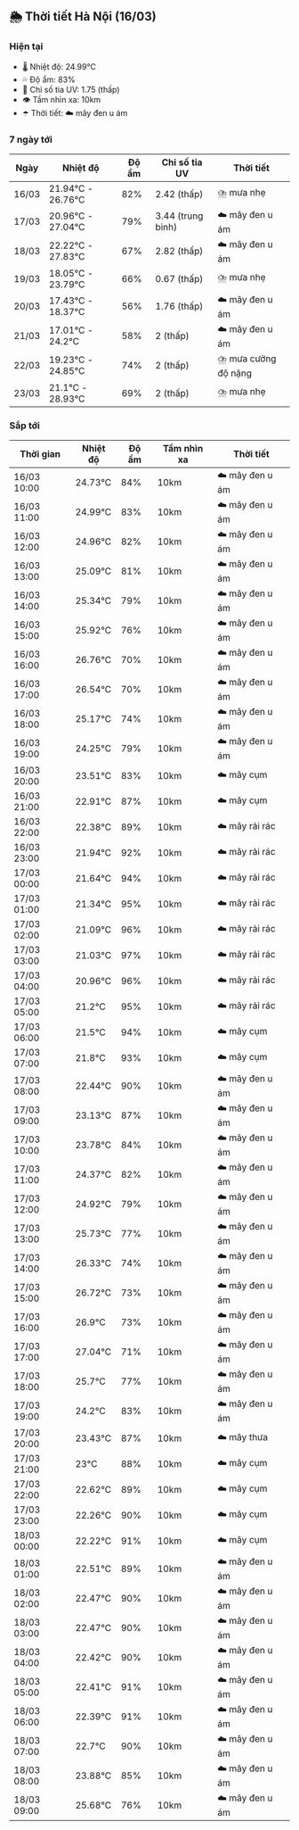 ## 🌦️ Thời tiết Hà Nội (16/03)

### Hiện tại

- 🌡️ Nhiệt độ: 24.99℃
- 💦 Độ ẩm: 83%
- 🌟 Chỉ số tia UV: 1.75 (thấp)
- 👁️ Tầm nhìn xa: 10km
- ☂️ Thời tiết: ☁️ mây đen u ám

### 7 ngày tới

| Ngày | Nhiệt độ | Độ ẩm | Chỉ số tia UV | Thời tiết |
| --- | --- | --- | --- | --- |
| 16/03 | 21.94℃ - 26.76℃ | 82% | 2.42 (thấp) | ⛈️ mưa nhẹ |
| 17/03 | 20.96℃ - 27.04℃ | 79% | 3.44 (trung bình) | ☁️ mây đen u ám |
| 18/03 | 22.22℃ - 27.83℃ | 67% | 2.82 (thấp) | ☁️ mây đen u ám |
| 19/03 | 18.05℃ - 23.79℃ | 66% | 0.67 (thấp) | ⛈️ mưa nhẹ |
| 20/03 | 17.43℃ - 18.37℃ | 56% | 1.76 (thấp) | ☁️ mây đen u ám |
| 21/03 | 17.01℃ - 24.2℃ | 58% | 2 (thấp) | ☁️ mây đen u ám |
| 22/03 | 19.23℃ - 24.85℃ | 74% | 2 (thấp) | ⛈️ mưa cường độ nặng |
| 23/03 | 21.1℃ - 28.93℃ | 69% | 2 (thấp) | ⛈️ mưa nhẹ |

### Sắp tới

| Thời gian | Nhiệt độ | Độ ẩm | Tầm nhìn xa | Thời tiết |
| --- | --- | --- | --- | --- |
| 16/03 10:00 | 24.73℃ | 84% | 10km | ☁️ mây đen u ám |
| 16/03 11:00 | 24.99℃ | 83% | 10km | ☁️ mây đen u ám |
| 16/03 12:00 | 24.96℃ | 82% | 10km | ☁️ mây đen u ám |
| 16/03 13:00 | 25.09℃ | 81% | 10km | ☁️ mây đen u ám |
| 16/03 14:00 | 25.34℃ | 79% | 10km | ☁️ mây đen u ám |
| 16/03 15:00 | 25.92℃ | 76% | 10km | ☁️ mây đen u ám |
| 16/03 16:00 | 26.76℃ | 70% | 10km | ☁️ mây đen u ám |
| 16/03 17:00 | 26.54℃ | 70% | 10km | ☁️ mây đen u ám |
| 16/03 18:00 | 25.17℃ | 74% | 10km | ☁️ mây đen u ám |
| 16/03 19:00 | 24.25℃ | 79% | 10km | ☁️ mây đen u ám |
| 16/03 20:00 | 23.51℃ | 83% | 10km | ☁️ mây cụm |
| 16/03 21:00 | 22.91℃ | 87% | 10km | ☁️ mây cụm |
| 16/03 22:00 | 22.38℃ | 89% | 10km | ☁️ mây rải rác |
| 16/03 23:00 | 21.94℃ | 92% | 10km | ☁️ mây rải rác |
| 17/03 00:00 | 21.64℃ | 94% | 10km | ☁️ mây rải rác |
| 17/03 01:00 | 21.34℃ | 95% | 10km | ☁️ mây rải rác |
| 17/03 02:00 | 21.09℃ | 96% | 10km | ☁️ mây rải rác |
| 17/03 03:00 | 21.03℃ | 97% | 10km | ☁️ mây rải rác |
| 17/03 04:00 | 20.96℃ | 96% | 10km | ☁️ mây rải rác |
| 17/03 05:00 | 21.2℃ | 95% | 10km | ☁️ mây rải rác |
| 17/03 06:00 | 21.5℃ | 94% | 10km | ☁️ mây cụm |
| 17/03 07:00 | 21.8℃ | 93% | 10km | ☁️ mây cụm |
| 17/03 08:00 | 22.44℃ | 90% | 10km | ☁️ mây đen u ám |
| 17/03 09:00 | 23.13℃ | 87% | 10km | ☁️ mây đen u ám |
| 17/03 10:00 | 23.78℃ | 84% | 10km | ☁️ mây đen u ám |
| 17/03 11:00 | 24.37℃ | 82% | 10km | ☁️ mây đen u ám |
| 17/03 12:00 | 24.92℃ | 79% | 10km | ☁️ mây đen u ám |
| 17/03 13:00 | 25.73℃ | 77% | 10km | ☁️ mây đen u ám |
| 17/03 14:00 | 26.33℃ | 74% | 10km | ☁️ mây đen u ám |
| 17/03 15:00 | 26.72℃ | 73% | 10km | ☁️ mây đen u ám |
| 17/03 16:00 | 26.9℃ | 73% | 10km | ☁️ mây đen u ám |
| 17/03 17:00 | 27.04℃ | 71% | 10km | ☁️ mây đen u ám |
| 17/03 18:00 | 25.7℃ | 77% | 10km | ☁️ mây đen u ám |
| 17/03 19:00 | 24.2℃ | 83% | 10km | ☁️ mây đen u ám |
| 17/03 20:00 | 23.43℃ | 87% | 10km | ☁️ mây thưa |
| 17/03 21:00 | 23℃ | 88% | 10km | ☁️ mây cụm |
| 17/03 22:00 | 22.62℃ | 89% | 10km | ☁️ mây cụm |
| 17/03 23:00 | 22.26℃ | 90% | 10km | ☁️ mây cụm |
| 18/03 00:00 | 22.22℃ | 91% | 10km | ☁️ mây cụm |
| 18/03 01:00 | 22.51℃ | 89% | 10km | ☁️ mây đen u ám |
| 18/03 02:00 | 22.47℃ | 90% | 10km | ☁️ mây đen u ám |
| 18/03 03:00 | 22.47℃ | 90% | 10km | ☁️ mây đen u ám |
| 18/03 04:00 | 22.42℃ | 90% | 10km | ☁️ mây đen u ám |
| 18/03 05:00 | 22.41℃ | 91% | 10km | ☁️ mây đen u ám |
| 18/03 06:00 | 22.39℃ | 91% | 10km | ☁️ mây đen u ám |
| 18/03 07:00 | 22.7℃ | 90% | 10km | ☁️ mây đen u ám |
| 18/03 08:00 | 23.88℃ | 85% | 10km | ☁️ mây đen u ám |
| 18/03 09:00 | 25.68℃ | 76% | 10km | ☁️ mây đen u ám |
